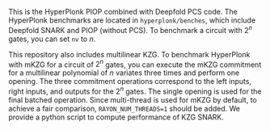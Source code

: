 This is the HyperPlonk PIOP combined with Deepfold PCS code. The HyperPlonk benchmarks are located in `hyperplonk/benches`, which include Deepfold SNARK and PIOP (without PCS). To benchmark a circuit with $2^{n}$ gates, you can set `nv` to $n$.

This repository also includes multilinear KZG. To benchmark HyperPlonk with mKZG for a circuit of $2^n$ gates, you can execute the mKZG commitment for a multilinear polynomial of $n$ variates three times and perform one opening. The three commitment operations correspond to the left inputs, right inputs, and outputs for the $2^n$ gates. The single opening is used for the final batched operation. Since multi-thread is used for mKZG by default, to achieve a fair comparison, `RAYON_NUM_THREADS=1` should be added.
We provide a python script to compute performance of KZG SNARK.
